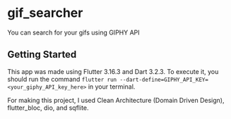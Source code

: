 # gif_searcher

You can search for your gifs using GIPHY API

## Getting Started

This app was made using Flutter 3.16.3 and Dart 3.2.3.
To execute it, you should run the command `flutter run --dart-define=GIPHY_API_KEY=<your_giphy_API_key_here>` in your terminal.

For making this project, I used Clean Architecture (Domain Driven Design), flutter_bloc, dio, and sqflite.
